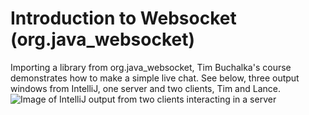# Introduction to Websocket (org.java_websocket)
Importing a library from org.java_websocket, Tim Buchalka's course demonstrates how to make a simple live chat. See below, three output windows from IntelliJ, one server and two clients, Tim and Lance.
![Image of IntelliJ output from two clients interacting in a server](https://github.com/user-attachments/assets/8e0accdb-c1d9-4835-b904-35ed305822ac)
